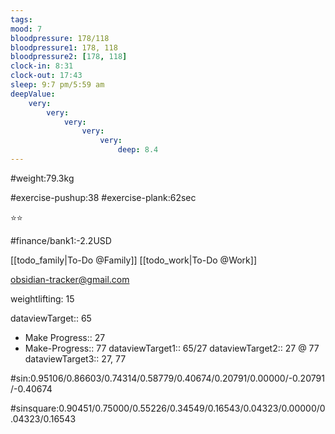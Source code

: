 ```yaml
---
tags: 
mood: 7
bloodpressure: 178/118
bloodpressure1: 178, 118
bloodpressure2: [178, 118]
clock-in: 8:31
clock-out: 17:43
sleep: 9:7 pm/5:59 am
deepValue: 
    very: 
        very: 
            very: 
                very: 
                    very: 
                        deep: 8.4
---
```


#weight:79.3kg

#exercise-pushup:38
#exercise-plank:62sec


⭐⭐


#finance/bank1:-2.2USD

[[todo_family|To-Do @Family]]
[[todo_work|To-Do @Work]]

obsidian-tracker@gmail.com

weightlifting: 15

dataviewTarget:: 65
- Make Progress:: 27
- Make-Progress:: 77
dataviewTarget1:: 65/27
dataviewTarget2:: 27 @ 77
dataviewTarget3:: 27, 77

#sin:0.95106/0.86603/0.74314/0.58779/0.40674/0.20791/0.00000/-0.20791/-0.40674

#sinsquare:0.90451/0.75000/0.55226/0.34549/0.16543/0.04323/0.00000/0.04323/0.16543

